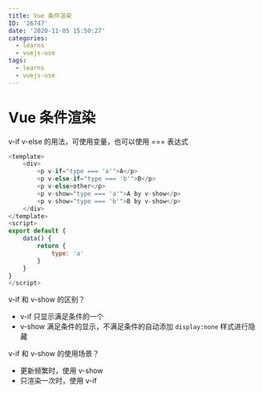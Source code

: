```yaml
---
title: Vue 条件渲染
ID: '26747'
date: '2020-11-05 15:50:27'
categories:
  - learns
  - vuejs-use
tags:
  - learns
  - vuejs-use
---
```


# Vue 条件渲染

v-if v-else 的用法，可使用变量，也可以使用 === 表达式

``` js 
<template>
    <div>
        <p v-if="type === 'a'">A</p>
        <p v-else-if="type === 'b'">B</p>
        <p v-else>other</p>
        <p v-show="type === 'a'">A by v-show</p>
        <p v-show="type === 'b'">B by v-show</p>
    </div>
</template>
<script>
export default {
    data() {
        return {
            type: 'a'
        }
    }
}
</script>
```

v-if 和 v-show 的区别？

- v-if 只显示满足条件的一个
- v-show 满足条件的显示，不满足条件的自动添加 `display:none` 样式进行隐藏

v-if 和 v-show 的使用场景？

- 更新频繁时，使用 v-show
- 只渲染一次时，使用 v-if
 

